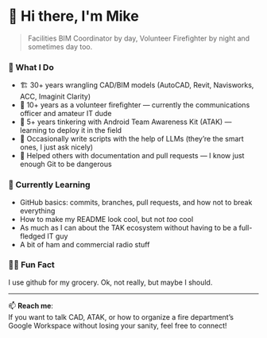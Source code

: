 # 👋 Hi there, I'm Mike

> Facilities BIM Coordinator by day, Volunteer Firefighter by night and sometimes day too.

### 🧰 What I Do
- 🏗️ 30+ years wrangling CAD/BIM models (AutoCAD, Revit, Navisworks, ACC, Imaginit Clarity)
- 🚒 10+ years as a volunteer firefighter — currently the communications officer and amateur IT dude
- 📱 5+ years tinkering with Android Team Awareness Kit (ATAK) — learning to deploy it in the field
- 🧠 Occasionally write scripts with the help of LLMs (they’re the smart ones, I just ask nicely)
- 📄 Helped others with documentation and pull requests — I know just enough Git to be dangerous

### 🧪 Currently Learning
- GitHub basics: commits, branches, pull requests, and how not to break everything
- How to make my README look cool, but not _too_ cool
- As much as I can about the TAK ecosystem without having to be a full-fledged IT guy
- A bit of ham and commercial radio stuff

### 🧙‍♂️ Fun Fact
I use github for my grocery. Ok, not really, but maybe I should.  

---

📫 **Reach me**:  
If you want to talk CAD, ATAK, or how to organize a fire department’s Google Workspace without losing your sanity, feel free to connect!
